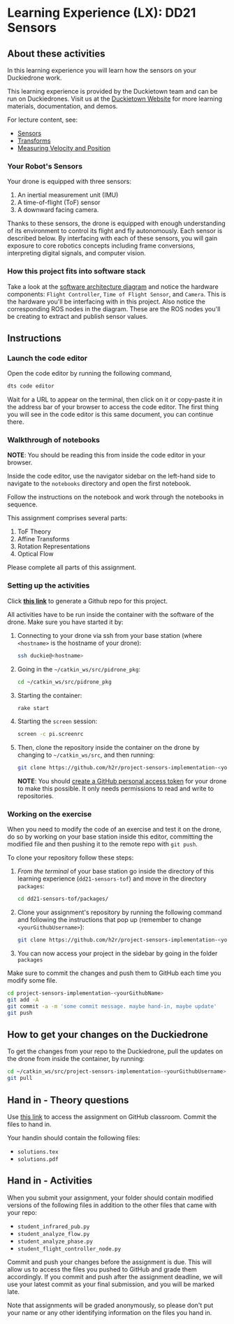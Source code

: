 # **Learning Experience (LX): DD21 Sensors**

## About these activities

In this learning experience you will learn how the sensors on your Duckiedrone work.

This learning experience is provided by the Duckietown team and can be run on Duckiedrones. Visit us at the
[Duckietown Website](https://www.duckietown.com) for more learning materials, documentation, and demos.

For lecture content, see:

* [Sensors](https://learning.edge.edx.org/course/course-v1:BrownX+CS195R+2018_T1/block-v1:BrownX+CS195R+2018_T1+type@sequential+block@3bde0261d3b04ccfa06f77eec394f97a)
* [Transforms](https://learning.edge.edx.org/course/course-v1:BrownX+CS195R+2018_T1/block-v1:BrownX+CS195R+2018_T1+type@sequential+block@3dd0e7c824e94017a36abda94cf18888)
* [Measuring Velocity and Position](https://learning.edge.edx.org/course/course-v1:BrownX+CS195R+2018_T1/block-v1:BrownX+CS195R+2018_T1+type@sequential+block@ccd9eede2624475b91ce4b55ee51ce87)

### Your Robot's Sensors

Your drone is equipped with three sensors:

1. An inertial measurement unit (IMU)
1. A time-of-flight (ToF) sensor
1. A downward facing camera.

Thanks to these sensors, the drone is equipped with enough understanding of its environment to control its flight and fly autonomously. Each sensor is described below. By interfacing with each of these sensors, you will gain exposure to core robotics concepts including frame conversions, interpreting digital signals, and computer vision.

### How this project fits into software stack

Take a look at the [software architecture diagram](https://docs.duckietown.com/daffy/opmanual-duckiedrone/software-architecture/introduction.html) and notice the hardware components: `Flight Controller`, `Time of Flight Sensor`, and `Camera`. This is the hardware you'll be interfacing with in this project. Also notice the corresponding ROS nodes in the diagram. These are the ROS nodes you'll be creating to extract and publish sensor values.

## Instructions

### Launch the code editor

Open the code editor by running the following command,

```bash
dts code editor
```

Wait for a URL to appear on the terminal, then click on it or copy-paste it in the address bar
of your browser to access the code editor. The first thing you will see in the code editor is
this same document, you can continue there.

### Walkthrough of notebooks

**NOTE**: You should be reading this from inside the code editor in your browser.

Inside the code editor, use the navigator sidebar on the left-hand side to navigate to the
`notebooks` directory and open the first notebook.

Follow the instructions on the notebook and work through the notebooks in sequence.

This assignment comprises several parts:

1. ToF Theory
1. Affine Transforms
1. Rotation Representations
1. Optical Flow

Please complete all parts of this assignment.

### Setting up the activities

Click [**this link**](https://classroom.github.com/a/QKoUdfRa) to generate a Github repo for this project.

All activities have to be run inside the container with the software of the drone. Make sure you have started it by:

1. Connecting to your drone via ssh from your base station (where `<hostname>` is the hostname of your drone):

    ```bash
    ssh duckie@<hostname>
    ```

1. Going in the `~/catkin_ws/src/pidrone_pkg`:

    ```bash
    cd ~/catkin_ws/src/pidrone_pkg
    ```

1. Starting the container:

    ```bash
    rake start
    ```

1. Starting the `screen` session:

    ```bash
    screen -c pi.screenrc
    ```

1. Then, clone the repository inside the container on the drone by changing to `~/catkin_ws/src`, and then running:

    ```bash
    git clone https://github.com/h2r/project-sensors-implementation-<yourGithubUsername>
    ```

    **NOTE**: You should [create a GitHub personal access token](https://docs.github.com/en/authentication/keeping-your-account-and-data-secure/creating-a-personal-access-token#creating-a-fine-grained-personal-access-token) for your drone to make this possible. It only needs permissions to read and write to repositories. 

### Working on the exercise

When you need to modify the code of an exercise and test it on the drone, do so by working on your base station inside this editor, committing the modified file and then pushing it to the remote repo with `git push`.

To clone your repository follow these steps:

1. *From the terminal* of your base station go inside the directory of this learning experience (`dd21-sensors-tof`) and move in the directory `packages`:

    ```bash
    cd dd21-sensors-tof/packages/
    ```

1. Clone your assignment's repository by running the following command and following the instructions that pop up (remember to change `<yourGithubUsername>`):

    ```bash
    git clone https://github.com/h2r/project-sensors-implementation-<yourGithubUsername>
    ```

1. You can now access your project in the sidebar by going in the folder `packages`

Make sure to commit the changes and push them to GitHub each time you modify some file.

```bash
cd project-sensors-implementation-<yourGithubName>
git add -A
git commit -a -m 'some commit message. maybe hand-in, maybe update'
git push
```

## How to get your changes on the Duckiedrone

To get the changes from your repo to the Duckiedrone, pull the updates on the drone from inside the container, by running:

```bash
cd ~/catkin_ws/src/project-sensors-implementation-<yourGithubUsername>
git pull
```

## Hand in - Theory questions

Use [this link](https://classroom.github.com/a/QKoUdfRa) to access the assignment on GitHub classroom. Commit the files to hand in.

Your handin should contain the following files:

* `solutions.tex`
* `solutions.pdf`

## Hand in - Activities

When you submit your assignment, your folder should contain modified versions of the following files in addition to the other files that came with your repo:

* `student_infrared_pub.py`
* `student_analyze_flow.py`
* `student_analyze_phase.py`
* `student_flight_controller_node.py`

Commit and push your changes before the assignment is due. This will allow us to access the files you pushed to GitHub and grade them accordingly. If you commit and push after the assignment deadline, we will use your latest commit as your final submission, and you will be marked late.

Note that assignments will be graded anonymously, so please don't put your name or any other identifying information on the files you hand in.
